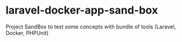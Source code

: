 # laravel-docker-app-sand-box
Project SandBox to test some concepts with bundle of tools (Laravel, Docker, PHPUnit)
